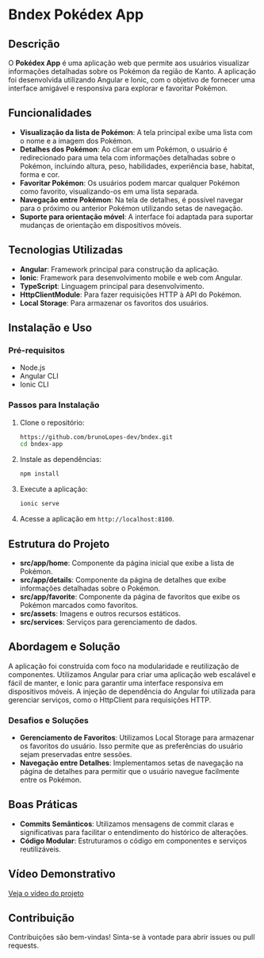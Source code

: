 
# Bndex Pokédex App

## Descrição

O **Pokédex App** é uma aplicação web que permite aos usuários visualizar informações detalhadas sobre os Pokémon da região de Kanto. A aplicação foi desenvolvida utilizando Angular e Ionic, com o objetivo de fornecer uma interface amigável e responsiva para explorar e favoritar Pokémon.

## Funcionalidades

- **Visualização da lista de Pokémon**: A tela principal exibe uma lista com o nome e a imagem dos Pokémon.
- **Detalhes dos Pokémon**: Ao clicar em um Pokémon, o usuário é redirecionado para uma tela com informações detalhadas sobre o Pokémon, incluindo altura, peso, habilidades, experiência base, habitat, forma e cor.
- **Favoritar Pokémon**: Os usuários podem marcar qualquer Pokémon como favorito, visualizando-os em uma lista separada.
- **Navegação entre Pokémon**: Na tela de detalhes, é possível navegar para o próximo ou anterior Pokémon utilizando setas de navegação.
- **Suporte para orientação móvel**: A interface foi adaptada para suportar mudanças de orientação em dispositivos móveis.

## Tecnologias Utilizadas

- **Angular**: Framework principal para construção da aplicação.
- **Ionic**: Framework para desenvolvimento mobile e web com Angular.
- **TypeScript**: Linguagem principal para desenvolvimento.
- **HttpClientModule**: Para fazer requisições HTTP à API do Pokémon.
- **Local Storage**: Para armazenar os favoritos dos usuários.

## Instalação e Uso

### Pré-requisitos

- Node.js
- Angular CLI
- Ionic CLI

### Passos para Instalação

1. Clone o repositório:
   ```bash
   https://github.com/brunoLopes-dev/bndex.git
   cd bndex-app
   ```

2. Instale as dependências:
   ```bash
   npm install
   ```

3. Execute a aplicação:
   ```bash
   ionic serve
   ```

4. Acesse a aplicação em `http://localhost:8100`.

## Estrutura do Projeto

- **src/app/home**: Componente da página inicial que exibe a lista de Pokémon.
- **src/app/details**: Componente da página de detalhes que exibe informações detalhadas sobre o Pokémon.
- **src/app/favorite**: Componente da página de favoritos que exibe os Pokémon marcados como favoritos.
- **src/assets**: Imagens e outros recursos estáticos.
- **src/services**: Serviços para gerenciamento de dados.

## Abordagem e Solução

A aplicação foi construída com foco na modularidade e reutilização de componentes. Utilizamos Angular para criar uma aplicação web escalável e fácil de manter, e Ionic para garantir uma interface responsiva em dispositivos móveis. A injeção de dependência do Angular foi utilizada para gerenciar serviços, como o HttpClient para requisições HTTP.

### Desafios e Soluções

- **Gerenciamento de Favoritos**: Utilizamos Local Storage para armazenar os favoritos do usuário. Isso permite que as preferências do usuário sejam preservadas entre sessões.
- **Navegação entre Detalhes**: Implementamos setas de navegação na página de detalhes para permitir que o usuário navegue facilmente entre os Pokémon.

## Boas Práticas

- **Commits Semânticos**: Utilizamos mensagens de commit claras e significativas para facilitar o entendimento do histórico de alterações.
- **Código Modular**: Estruturamos o código em componentes e serviços reutilizáveis.

## Vídeo Demonstrativo

[Veja o vídeo do projeto](https://youtu.be/DibHSCKwIjs)

## Contribuição

Contribuições são bem-vindas! Sinta-se à vontade para abrir issues ou pull requests.


